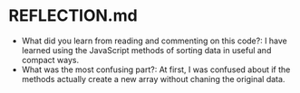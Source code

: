 # REFLECTION.md

- What did you learn from reading and commenting on this code?: I have learned using the JavaScript methods of sorting data in useful and compact ways.
- What was the most confusing part?: At first, I was confused about if the methods actually create a new array without chaning the original data.